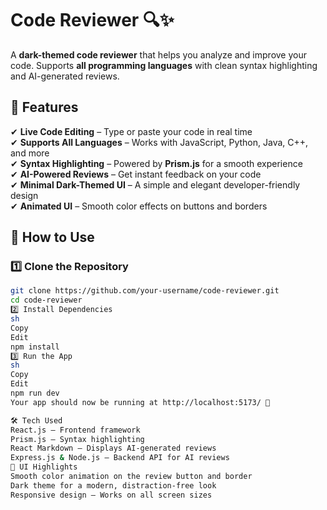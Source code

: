 # Code Reviewer 🔍✨

A **dark-themed code reviewer** that helps you analyze and improve your code. Supports **all programming languages** with clean syntax highlighting and AI-generated reviews.

## 🌟 Features

✔ **Live Code Editing** – Type or paste your code in real time  
✔ **Supports All Languages** – Works with JavaScript, Python, Java, C++, and more  
✔ **Syntax Highlighting** – Powered by **Prism.js** for a smooth experience  
✔ **AI-Powered Reviews** – Get instant feedback on your code  
✔ **Minimal Dark-Themed UI** – A simple and elegant developer-friendly design  
✔ **Animated UI** – Smooth color effects on buttons and borders  

## 🚀 How to Use

### 1️⃣ Clone the Repository  
```sh
git clone https://github.com/your-username/code-reviewer.git
cd code-reviewer
2️⃣ Install Dependencies
sh
Copy
Edit
npm install
3️⃣ Run the App
sh
Copy
Edit
npm run dev
Your app should now be running at http://localhost:5173/ 🎉

🛠 Tech Used
React.js – Frontend framework
Prism.js – Syntax highlighting
React Markdown – Displays AI-generated reviews
Express.js & Node.js – Backend API for AI reviews
🎨 UI Highlights
Smooth color animation on the review button and border
Dark theme for a modern, distraction-free look
Responsive design – Works on all screen sizes
